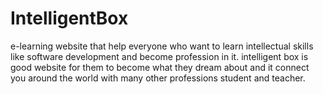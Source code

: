 # IntelligentBox
e-learning website that help everyone who want to learn intellectual skills like software development and become profession in it.
intelligent box is good website for them to become what they dream  about and it connect you around the world with many other professions
student and teacher.
